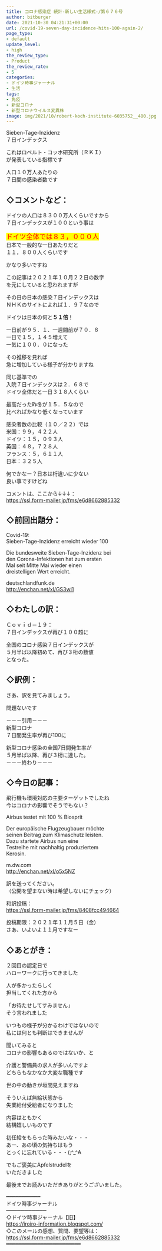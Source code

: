 ```yaml
---
title: コロナ感染症 統計-新しい生活様式-/第６７６号
author: bitburger
date: 2021-10-30 04:21:31+00:00
url: /covid-19-seven-day-incidence-hits-100-again-2/
page_type:
- default
update_level:
- high
the_review_type:
- Product
the_review_rate:
- 5
categories:
- ドイツ時事ジャーナル
- 生活
tags:
- 免疫
- 新型コロナ
- 新型コロナウイルス変異株
image: img/2021/10/robert-koch-institute-6035752__480.jpg
---
```

Sieben-Tage-Inzidenz  
７日インデックス  
  
これはロベルト・コッホ研究所（ＲＫＩ）  
が発表している指標です  
  
人口１０万人あたりの  
７日間の感染者数です  
  
  


## ◇コメントなど：

  
ドイツの人口は８３００万人くらいですから  
７日インデックスが１００という事は  
  
<span style="font-size: 18px; color: #ff0000; background-color: #ffff00;">ドイツ全体では８３，０００人</span>  
日本で一般的な一日あたりだと  
１１，８００人くらいです  
  
かなり多いですね  
  
この記事は２０２１年１０月２２日の数字  
を元にしていると思われますが  
  
その日の日本の感染７日インデックスは  
ＮＨＫのサイトによれば１．９７なので  
  
ドイツは日本の何と<span style="font-size: 14px;"><strong>５１倍</strong></span>！  
  
一日前が９５．１、一週間前が７０．８  
一日で１５，１４５増えて  
一気に１００．０になった  
  
その推移を見れば  
急に増加している様子が分かりますね  
  
同じ基準での  
入院７日インデックスは２．６８で  
ドイツ全体だと一日３１８人くらい  
  
最高だった昨冬が１５．５なので  
比べればかなり低くなっています  
  
  
感染者数の比較（１０／２２）では  
米国：９９，４２２人  
ドイツ：１５，０９３人  
英国：４８，７２８人  
フランス：５，６１１人  
日本：３２５人  
  
何でかなー？日本は桁違いに少ない  
良い事ですけどね  
  
  
コメントは、ここから↓↓↓：  
<https://ssl.form-mailer.jp/fms/e6d8662885332>  
  
  


## ◇前回出題分：

  
Covid-19:  
Sieben-Tage-Inzidenz erreicht wieder 100  
  
Die bundesweite Sieben-Tage-Inzidenz bei  
den Corona-Infektionen hat zum ersten  
Mal seit Mitte Mai wieder einen  
dreistelligen Wert erreicht.  
  
deutschlandfunk.de  
http://enchan.net/xl/GS3wi1  
  
  


## ◇わたしの訳：

  
Ｃｏｖｉｄ－１９：  
７日インデックスが再び１００超に  
  
全国のコロナ感染７日インデックスが  
５月半ば以降初めて、再び３桁の数値  
となった。  
  
  


## ◇訳例：

  
さあ、訳を見てみましょう。  
  
問題ないです  
  
－－－引用－－－  
新型コロナ  
７日間発生率が再び100に  
  
新型コロナ感染の全国7日間発生率が  
５月半ば以降、再び３桁に達した。  
－－－終わり－－－  
  
  


## ◇今日の記事：

  
飛行機も環境対応の主要ターゲットでしたね  
今はコロナの影響でそうでもない？  
  
Airbus testet mit 100 % Biosprit  
  
Der europäische Flugzeugbauer möchte  
seinen Beitrag zum Klimaschutz leisten.  
Dazu startete Airbus nun eine  
Testreihe mit nachhaltig produziertem  
Kerosin.  
  
m.dw.com  
<http://enchan.net/xl/o5x5NZ>  
  
訳を送ってください。  
（公開を望まない時は希望しないにチェック）  
  
和訳投稿：  
 <https://ssl.form-mailer.jp/fms/8408fcc494664>  
  
投稿期限：２０２１年１１月５日（金）  
さあ、いよいよ１１月ですなー  
  


## ◇あとがき：

  
２回目の認定日で  
ハローワークに行ってきました  
  
人が多かったらしく  
担当してくれた方から  
  
「お待たせしてすみません」  
そう言われました  
  
いつもの様子が分かるわけではないので  
私には何とも判断はできませんが  
  
聞いてみると  
コロナの影響もあるのではないか、と  
  
介護と警備員の求人が多いんですよ  
どちらもなかなか大変な職種です  
  
世の中の動きが垣間見えますね  
  
  
そういえば無給状態から  
失業給付受給者になりました  
  
内容はともかく  
結構嬉しいものです  
  
初任給をもらった時みたいな・・・  
あー、あの頃の気持ちはもう  
とっくに忘れている・・・(;^_^A  
  
でもご褒美にApfelstrudelを  
いただきました  
  
  
最後までお読みいただきありがとうございました。  
  
━━━━━━━━━━━  
ドイツ時事ジャーナル  
───────────  
◇ドイツ時事ジャーナル【旧】  
<https://iroiro-information.blogspot.com/>  
◇このメールの感想、質問、要望等は：  
<https://ssl.form-mailer.jp/fms/e6d8662885332>  
━━━━━━━━━━━━━━━━━━━━━━━━